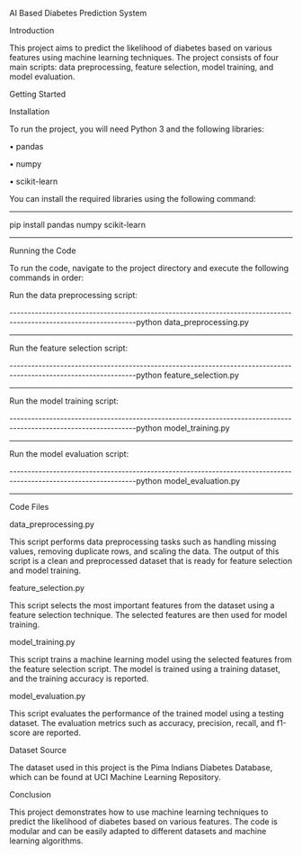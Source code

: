 AI Based Diabetes Prediction System



Introduction



This project aims to predict the likelihood of diabetes based on various features using machine learning techniques. The project consists of four main scripts: data preprocessing, feature selection, model training, and model evaluation.



Getting Started



Installation



To run the project, you will need Python 3 and the following libraries:



•	pandas

•	numpy

•	scikit-learn



You can install the required libraries using the following command:

-----------------------------------------------------------------------------------------------------------------

pip install pandas numpy scikit-learn

-----------------------------------------------------------------------------------------------------------------



Running the Code

To run the code, navigate to the project directory and execute the following commands in order:



Run the data preprocessing script:

-----------------------------------------------------------------------------------------------------------------python data_preprocessing.py

-----------------------------------------------------------------------------------------------------------------



Run the feature selection script:

-----------------------------------------------------------------------------------------------------------------python feature_selection.py

-----------------------------------------------------------------------------------------------------------------



Run the model training script:

-----------------------------------------------------------------------------------------------------------------python model_training.py

-----------------------------------------------------------------------------------------------------------------

Run the model evaluation script:

-----------------------------------------------------------------------------------------------------------------python model_evaluation.py

-----------------------------------------------------------------------------------------------------------------



Code Files

data_preprocessing.py

This script performs data preprocessing tasks such as handling missing values, removing duplicate rows, and scaling the data. The output of this script is a clean and preprocessed dataset that is ready for feature selection and model training.



feature_selection.py

This script selects the most important features from the dataset using a feature selection technique. The selected features are then used for model training.



model_training.py

This script trains a machine learning model using the selected features from the feature selection script. The model is trained using a training dataset, and the training accuracy is reported.



model_evaluation.py

This script evaluates the performance of the trained model using a testing dataset. The evaluation metrics such as accuracy, precision, recall, and f1-score are reported.



Dataset Source

The dataset used in this project is the Pima Indians Diabetes Database, which can be found at UCI Machine Learning Repository.



Conclusion

This project demonstrates how to use machine learning techniques to predict the likelihood of diabetes based on various features. The code is modular and can be easily adapted to different datasets and machine learning algorithms.

